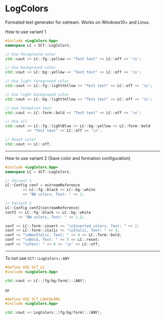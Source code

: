 # LogColors

Formated text generator for ostream. Works on Windows10+ and Linux.

How to use variant 1
```cpp
#include <LogColors.hpp>
namespace LC = SCT::LogColors;

// Use foreground color
std::cout << LC::fg::yellow << "Test text" << LC::off << '\n';

// Use background color
std::cout << LC::bg::yellow << "Test text" << LC::off << '\n';

// Use light foreground color
std::cout << LC::fg::lightYellow << "Test text" << LC::off << '\n';

// Use light background color
std::cout << LC::bg::lightYellow << "Test text" << LC::off << '\n';

// Use formation text
std::cout << LC::form::bold << "Test text" << LC::off << '\n';

// Use all
std::cout << LC::fg::lightBlue << LC::bg::yellow << LC::form::bold
		  << "Test text" << LC::off << '\n';

// Reset color
std::cout << LC::off;
```
---
How to use variant 2 (Save color and formation configuration)
```cpp
#include <LogColors.hpp>
namespace LC = SCT::LogColors;

// Variant 1
LC::Config conf = ostreamReference 
		<< LC::fg::black << LC::bg::white
		<< "BW colors, Text: " << 1;

// Variant 2
LC::Config conf2{ostreamReference}
conf2 << LC::fg::black << LC::bg::white
	  << "BW colors, Text: " << 1.2;

conf << LC::form::invert << "\nInverted colors, Text: " << 2;
conf << LC::form::italic << "\nItalic, Text: " << 3;
conf << "\nNonItalic, Text: " << 4 << LC::form::bold;
conf << "\nBold, Text: " << 5 << LC::reset;
conf << "\nText: " << 6 << '\n' << LC::off;
```
---
To not use ``SCT::LogColors::ANY``
```cpp
#define USE_SCT_LC
#include <LogColors.hpp>

std::cout << LC::[fg/bg/form]::[ANY];
```
or
```cpp
#define USE_SCT_LOGCOLORS
#include <LogColors.hpp>

std::cout << LogColors::[fg/bg/form]::[ANY];
```
